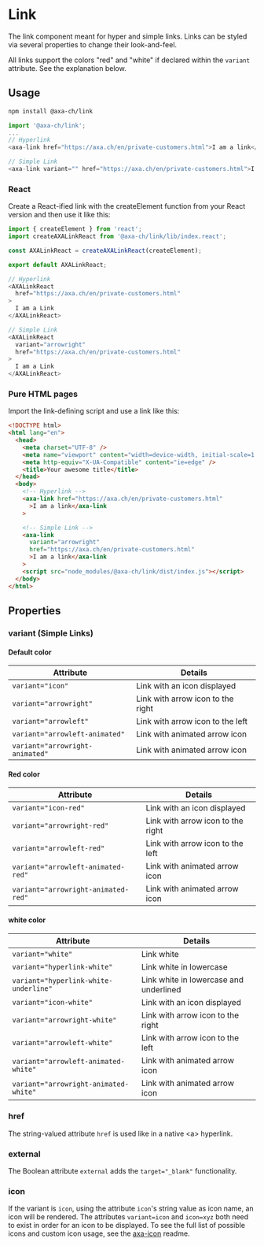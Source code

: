 # Link

The link component meant for hyper and simple links. Links can be styled via several properties to change their look-and-feel.

All links support the colors "red" and "white" if declared within the `variant` attribute. See the explanation below.

## Usage

```bash
npm install @axa-ch/link
```

```js
import '@axa-ch/link';
...
// Hyperlink
<axa-link href="https://axa.ch/en/private-customers.html">I am a link</axa-link>

// Simple Link
<axa-link variant="" href="https://axa.ch/en/private-customers.html">I am a link</axa-link>
```

### React

Create a React-ified link with the createElement function from your React version and then use it like this:

```js
import { createElement } from 'react';
import createAXALinkReact from '@axa-ch/link/lib/index.react';

const AXALinkReact = createAXALinkReact(createElement);

export default AXALinkReact;
```

```js
// Hyperlink
<AXALinkReact
  href="https://axa.ch/en/private-customers.html"
>
  I am a Link
</AXALinkReact>

// Simple Link
<AXALinkReact
  variant="arrowright"
  href="https://axa.ch/en/private-customers.html"
>
  I am a Link
</AXALinkReact>
```

### Pure HTML pages

Import the link-defining script and use a link like this:

```html
<!DOCTYPE html>
<html lang="en">
  <head>
    <meta charset="UTF-8" />
    <meta name="viewport" content="width=device-width, initial-scale=1.0" />
    <meta http-equiv="X-UA-Compatible" content="ie=edge" />
    <title>Your awesome title</title>
  </head>
  <body>
    <!-- Hyperlink -->
    <axa-link href="https://axa.ch/en/private-customers.html"
      >I am a link</axa-link
    >

    <!-- Simple Link -->
    <axa-link
      variant="arrowright"
      href="https://axa.ch/en/private-customers.html"
      >I am a link</axa-link
    >
    <script src="node_modules/@axa-ch/link/dist/index.js"></script>
  </body>
</html>
```

## Properties

### variant (Simple Links)

#### Default color

| Attribute                       | Details                           |
| ------------------------------- | --------------------------------- |
| `variant="icon"`                | Link with an icon displayed       |
| `variant="arrowright"`          | Link with arrow icon to the right |
| `variant="arrowleft"`           | Link with arrow icon to the left  |
| `variant="arrowleft-animated"`  | Link with animated arrow icon     |
| `variant="arrowright-animated"` | Link with animated arrow icon     |

#### Red color

| Attribute                           | Details                           |
| ----------------------------------- | --------------------------------- |
| `variant="icon-red"`                | Link with an icon displayed       |
| `variant="arrowright-red"`          | Link with arrow icon to the right |
| `variant="arrowleft-red"`           | Link with arrow icon to the left  |
| `variant="arrowleft-animated-red"`  | Link with animated arrow icon     |
| `variant="arrowright-animated-red"` | Link with animated arrow icon     |

#### white color

| Attribute                             | Details                                |
| ------------------------------------- | -------------------------------------- |
| `variant="white"`                     | Link white                             |
| `variant="hyperlink-white"`           | Link white in lowercase                |
| `variant="hyperlink-white-underline"` | Link white in lowercase and underlined |
| `variant="icon-white"`                | Link with an icon displayed            |
| `variant="arrowright-white"`          | Link with arrow icon to the right      |
| `variant="arrowleft-white"`           | Link with arrow icon to the left       |
| `variant="arrowleft-animated-white"`  | Link with animated arrow icon          |
| `variant="arrowright-animated-white"` | Link with animated arrow icon          |

### href

The string-valued attribute `href` is used like in a native &lt;a&gt; hyperlink.

### external

The Boolean attribute `external` adds the `target="_blank"` functionality.

### icon

If the variant is `icon`, using the attribute `icon`'s string value as icon name, an icon will be rendered. The attributes `variant=icon` and `icon=xyz` both need to exist in order for an icon to be displayed. To see the full list of possible icons and custom icon usage, see the [axa-icon](https://github.com/axa-ch/patterns-library/blob/develop/src/components/10-atoms/icon/README.md) readme.
